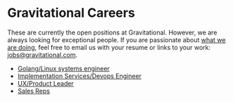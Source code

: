# Gravitational Careers

These are currently the open positions at Gravitational. However, we are always looking for exceptional people. If you are passionate about <a href="http://gravitational.com/about/">what we are doing</a>, feel free to email us with your resume or links to your work: <a href="mailto:jobs@gravitational.com">jobs@gravitational.com</a>.

* [Golang/Linux systems engineer](senior-backend-engineer.md)
* [Implementation Services/Devops Engineer](devops-engineer.md)
* [UX/Product Leader](product-design-leader.md)
* [Sales Reps](sales.md)
